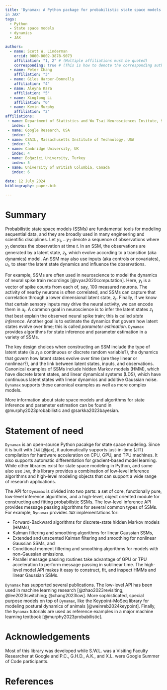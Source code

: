 ```yaml
---
title: 'Dynamax: A Python package for probabilistic state space models (SSMs) written
in JAX'
tags:
  - Python
  - State space models
  - dynamics
  - JAX

authors:
  - name: Scott W. Linderman
    orcid: 0000-0002-3878-9073
    affiliation: "1, 2" # (Multiple affiliations must be quoted)
    corresponding: true # (This is how to denote the corresponding author)
  - name: Peter Chang
    affiliation: "3"
  - name: Giles Harper-Donnelly
    affiliation: "4"
  - name: Aleyna Kara
    affiliation: "5"
  - name: Xinglong Li
    affiliation: "6"
  - name: Kevin Murphy
    affiliation: "2"
affiliations:
 - name: Department of Statistics and Wu Tsai Neurosciences Insitute, Stanford University, USA
   index: 1
 - name: Google Research, USA
   index: 2
 - name: CSAIL, Massachusetts Institute of Technology, USA
   index: 3
 - name: Cambridge University, UK
   index: 4
 - name: Boğaziçi University, Turkey
   index: 5
 - name: University of British Columbia, Canada
   index: 6
 
date: 12 July 2024
bibliography: paper.bib

---
```


# Summary

Probabilistic state space models (SSMs) are fundamental tools for modeling
sequential data, and they are broadly used in many engineering and scientific
disciplines. Let $y_1, \ldots y_T$ denote a sequence of observations where 
$y_t$ denotes the observation at time $t$. In an SSM, the observations are 
generated by a latent state, $z_t$, which evolve according to a transition 
(aka dynamics) model. An SSM may also use inputs (aka controls or covariates), 
$u_t$, to steer the latent state dynamics and influence the observations.

For example, SSMs are often used in neuroscience to model the dynamics of 
neural spike train recordings [@vyas2020computation]. Here, $y_t$ is a vector of spike 
counts from each of, say, 100 measured neurons. The activity of nearby neurons 
is often correlated, and SSMs can capture that correlation through a lower 
dimensional latent state, $z_t$. Finally, if we know that certain sensory inputs 
may drive the neural activity, we can encode them in $u_t$. A common goal
in neuroscience is to infer the latent states $z_t$ that best explain the 
observed neural spike train; this is called _state inference_. Another goal 
is to estimate the dynamics that govern how latent states evolve over time; this is 
called _parameter estimation_. `Dynamax` provides algorithms for state inference
and parameter estimation in a variety of SSMs. 

The key design choices when constructing an SSM include the type of latent state 
(is $z_t$ a continuous or discrete random variable?), the dynamics that govern 
how latent states evolve over time (are they linear or nonlinear?), and the 
link between latent states, inputs, and observations. Canonical examples of SSMs
include hidden Markov models (HMM), which have discrete latent states, and
linear dynamical systems (LDS), which have continuous latent states with 
linear dynamics and additive Gaussian noise. `Dynamax` supports these canonical
examples as well as more complex models.

More information about state space models and algorithms for state inference
and parameter estimation can be found in @murphy2023probabilistic and @sarkka2023bayesian. 


# Statement of need

`Dynamax` is an open-source Python pacakge for state space modeling. Since it 
is built with `JAX` [@jax], it automatically supports just-in-time (JIT)
compilation for hardware acceleration on CPU, GPU, and TPU machines. 
It also supports automatic differentiation for gradient-based model learning.
While other libraries exist for state space modeling in Python, and some also
use `JAX`, this library provides a combination of low-level inference
algorithms and high-level modeling objects that can support a wide range of
research applications.

The API for `Dynamax` is divided into two parts: a set of core, functionally
pure, low-level inference algorithms, and a high-level, object oriented module
for constructing and fitting probabilistic SSMs. 
The low-level inference API provides message passing algorithms for several
common types of SSMs. For example, `Dynamax` provides `JAX` implementations for:
- Forward-Backward algorithms for discrete-state hidden Markov models (HMMs), 
- Kalman filtering and smoothing algorithms for linear Gaussian SSMs, 
- Extended and unscented Kalman filtering and smoothing for nonlinear Gaussian SSMs, and
- Conditional moment filtering and smoothing algorithms for models with non-Gaussian emissions. 
- Parallel message passing routines take advantage of GPU or TPU acceleration to perform message passing in sublinear time. 
The high-level model API makes it easy to construct, fit, and inspect HMMs and
linear Gaussian SSMs.

`Dynamax` has supported several publications. The low-level API has been used 
in machine learning research [@zhao2023revisiting; @lee2023switching; @chang2023low]. 
More sophisticated, special purpose models on top of `Dynamax`, like the 
Keypoint-MoSeq library for modeling postural dynamics
of animals [@weinreb2024keypoint]. Finally, the `Dynamax` tutorials are used as reference 
examples in a major machine learning textbook [@murphy2023probabilistic]. 

# Acknowledgements

Most of this library was developed while S.W.L. was a Visiting Faculty Researcher
at Google and P.C., G.H.D., A.K., and X.L. were Google Summer of Code participants. 

# References